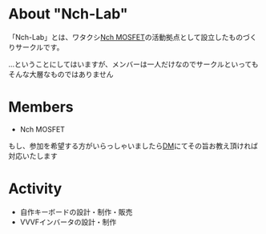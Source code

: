 # About "Nch-Lab"

「Nch-Lab」とは、ワタクシ<a href="https://twitter.com/Nch_MOSFET" rel="noopener noprefereer">Nch MOSFET</a>の活動拠点として設立したものづくりサークルです。

...ということにしてはいますが、メンバーは一人だけなのでサークルといってもそんな大層なものではありません

# Members

- Nch MOSFET

もし、参加を希望する方がいらっしゃいましたら<a href="https://www.twitter.com/messages/compose?recipient_id=1358261719701721088">DM</a>にてその旨お教え頂ければ対応いたします

# Activity

- 自作キーボードの設計・制作・販売
- VVVFインバータの設計・制作
